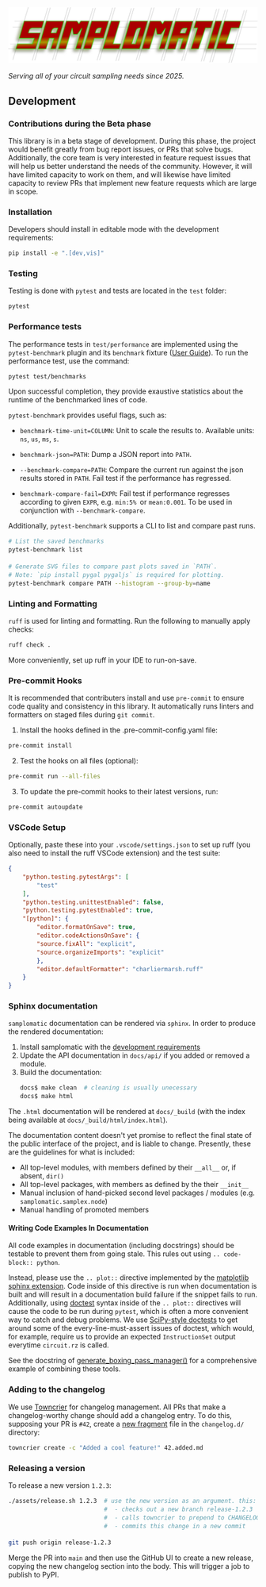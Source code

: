 <!--pytest-codeblocks:skipfile-->
![Samplomatic](docs/_static/img/samplomatic.svg)

_Serving all of your circuit sampling needs since 2025._

## Development

### Contributions during the Beta phase

This library is in a beta stage of development.
During this phase, the project would benefit greatly from bug report issues, or PRs that solve bugs.
Additionally, the core team is very interested in feature request issues that will help us better understand the needs of the community. However, it will have limited capacity to work on them, and will likewise have limited capacity to review PRs that implement new feature requests which are large in scope.

### Installation

Developers should install in editable mode with the development requirements:

```bash
pip install -e ".[dev,vis]"
```

### Testing

Testing is done with `pytest` and tests are located in the `test` folder:

```bash
pytest
```

### Performance tests

The performance tests in `test/performance` are implemented using the `pytest-benchmark` plugin and its `benchmark` fixture ([User Guide](https://pytest-benchmark.readthedocs.io/en/latest/index.html)). To run the performance test, use the command:
``` bash
pytest test/benchmarks
```
Upon successful completion, they provide exaustive statistics about the runtime of the benchmarked lines of code.

`pytest-benchmark` provides useful flags, such as:

* `benchmark-time-unit=COLUMN`: Unit to scale the results to. Available units: `ns`, `us`, `ms`, `s`.

* `benchmark-json=PATH`: Dump a JSON report into `PATH`.

* `--benchmark-compare=PATH`: Compare the current run against the json results stored in `PATH`. Fail test if the performance has regressed.

* `benchmark-compare-fail=EXPR`: Fail test if performance regresses according to given `EXPR`, e.g. `min:5% `or `mean:0.001`. To be used in conjunction with `--benchmark-compare`.

Additionally, `pytest-benchmark` supports a CLI to list and compare past runs.

``` bash
# List the saved benchmarks
pytest-benchmark list

# Generate SVG files to compare past plots saved in `PATH`.
# Note: `pip install pygal pygaljs` is required for plotting.
pytest-benchmark compare PATH --histogram --group-by=name
```

### Linting and Formatting

`ruff` is used for linting and formatting. Run the following to manually apply checks:

```bash
ruff check .
```

More conveniently, set up ruff in your IDE to run-on-save.

### Pre-commit Hooks

It is recommended that contributers install and use `pre-commit` to ensure code quality and consistency in this library.
It automatically runs linters and formatters on staged files during `git commit`.

1. Install the hooks defined in the .pre-commit-config.yaml file:

```bash
pre-commit install
```

2. Test the hooks on all files (optional):

```bash
pre-commit run --all-files
```

3. To update the pre-commit hooks to their latest versions, run:

```bash
pre-commit autoupdate
```

### VSCode Setup

Optionally, paste these into your `.vscode/settings.json` to set up ruff (you also need to install the ruff VSCode extension) and the test suite:

```json
{
    "python.testing.pytestArgs": [
        "test"
    ],
    "python.testing.unittestEnabled": false,
    "python.testing.pytestEnabled": true,
    "[python]": {
        "editor.formatOnSave": true,
        "editor.codeActionsOnSave": {
        "source.fixAll": "explicit",
        "source.organizeImports": "explicit"
        },
        "editor.defaultFormatter": "charliermarsh.ruff"
    }
}
```

### Sphinx documentation

`samplomatic` documentation can be rendered via `sphinx`. In order to produce the rendered
documentation:

1. Install samplomatic with the [development requirements](#installation)
2. Update the API documentation in `docs/api/` if you added or removed a module.
3. Build the documentation:
    ```bash
    docs$ make clean  # cleaning is usually unecessary
    docs$ make html
    ```

The `.html` documentation will be rendered at `docs/_build` (with the index being available at
`docs/_build/html/index.html`).

The documentation content doesn't yet promise to reflect the final state of the public interface of the project, and is liable to change.
Presently, these are the guidelines for what is included:

 * All top-level modules, with members defined by their `__all__` or, if absent, `dir()`
 * All top-level packages, with members as defined by the their `__init__`
 * Manual inclusion of hand-picked second level packages / modules (e.g. `samplomatic.samplex.node`)
 * Manual handling of promoted members

#### Writing Code Examples In Documentation

All code examples in documentation (including docstrings) should be testable to prevent them from going stale.
This rules out using `.. code-block:: python`.

Instead, please use the `.. plot::` directive implemented by the [matplotlib sphinx extension](https://matplotlib.org/stable/api/sphinxext_plot_directive_api.html).
Code inside of this directive is run when documentation is built and will result in a documentation build failure if the snippet fails to run.
Additionally, using [doctest](https://docs.python.org/3/library/doctest.html) syntax inside of the `.. plot::` directives will cause the code to be run during `pytest`, which is often a more convenient way to catch and debug problems.
We use [SciPy-style doctests](https://github.com/scipy/scipy_doctest) to get around some of the every-line-must-assert issues of doctest, which would, for example, require us to provide an expected `InstructionSet` output everytime `circuit.rz` is called.

See the docstring of [generate_boxing_pass_manager()](samplomatic/transpiler/generate_boxing_pass_manager.py) for a comprehensive example of combining these tools.

### Adding to the changelog

We use [Towncrier](https://towncrier.readthedocs.io/) for changelog management.
All PRs that make a changelog-worthy change should add a changelog entry.
To do this, supposing your PR is `#42`, create a [new fragment](https://towncrier.readthedocs.io/en/stable/tutorial.html#creating-news-fragments) file in the `changelog.d/` directory:

```bash
towncrier create -c "Added a cool feature!" 42.added.md
```

### Releasing a version

To release a new version `1.2.3`:

```bash
./assets/release.sh 1.2.3  # use the new version as an argument. this:
                           #  - checks out a new branch release-1.2.3
                           #  - calls towncrier to prepend to CHANGELOG
                           #  - commits this change in a new commit

git push origin release-1.2.3
```

Merge the PR into `main` and then use the GitHub UI to create a new release, copying the new changelog section into the body.
This will trigger a job to publish to PyPI.
